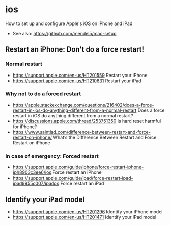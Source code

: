 # ios
How to set up and configure Apple's iOS on iPhone and iPad
- See also: https://github.com/mendel5/mac-setup

## Restart an iPhone: Don't do a force restart!
### Normal restart
- https://support.apple.com/en-us/HT201559 Restart your iPhone
- https://support.apple.com/en-us/HT210631 Restart your iPad

### Why not to do a forced restart
- https://apple.stackexchange.com/questions/216402/does-a-force-restart-in-ios-do-anything-different-from-a-normal-restart Does a force restart in iOS do anything different from a normal restart?
- https://discussions.apple.com/thread/253751350 Is hard reset harmful for iPhone?
- https://www.saintlad.com/difference-between-restart-and-force-restart-on-iphone/ What’s the Difference Between Restart and Force Restart on iPhone

### In case of emergency: Forced restart
- https://support.apple.com/guide/iphone/force-restart-iphone-iph8903c3ee6/ios Force restart an iPhone
- https://support.apple.com/guide/ipad/force-restart-ipad-ipad9955c007/ipados Force restart an iPad

## Identify your iPad model
- https://support.apple.com/en-us/HT201296 Identify your iPhone model
- https://support.apple.com/en-us/HT201471 Identify your iPad model
